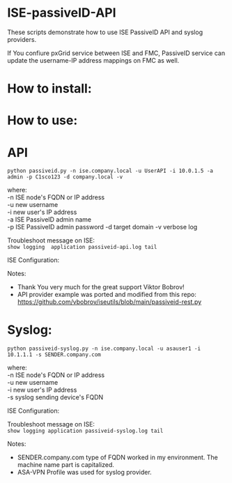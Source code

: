 # ISE-passiveID-API

These scripts demonstrate how to use ISE PassiveID API and syslog providers.  

If You confiure pxGrid service between ISE and FMC, PassiveID service can update the username-IP address mappings on FMC as well.  


# How to install:


# How to use:


API
===

`python passiveid.py -n ise.company.local -u UserAPI -i 10.0.1.5 -a admin -p C1sco123 -d company.local -v`
  
where:  
-n ISE node's FQDN or IP address  
-u new username  
-i new user's IP address  
-a ISE PassiveID admin name  
-p ISE PassiveID admin password 
-d target domain 
-v verbose log

Troubleshoot message on ISE:  
`show logging  application passiveid-api.log tail`


ISE Configuration:



Notes:
- Thank You very much for the great support Viktor Bobrov!
- API provider example was ported and modified from this repo:
  https://github.com/vbobrov/iseutils/blob/main/passiveid-rest.py

Syslog:
======
`python passiveid-syslog.py -n ise.company.local -u asauser1 -i 10.1.1.1 -s SENDER.company.com`
  
where:  
-n ISE node's FQDN or IP address  
-u new username  
-i new user's IP address  
-s syslog sending device's FQDN   

ISE Configuration:


Troubleshoot message on ISE:  
`show logging application passiveid-syslog.log tail`

Notes:
- SENDER.company.com type of FQDN worked in my environment. The machine name part is capitalized.
- ASA-VPN Profile was used for syslog provider.
